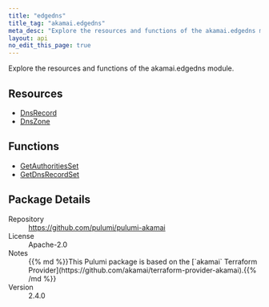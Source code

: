 ```yaml
---
title: "edgedns"
title_tag: "akamai.edgedns"
meta_desc: "Explore the resources and functions of the akamai.edgedns module."
layout: api
no_edit_this_page: true
---
```


<!-- WARNING: this file was generated by Pulumi Docs Generator. -->
<!-- Do not edit by hand unless you're certain you know what you are doing! -->

Explore the resources and functions of the akamai.edgedns module.

<h2 id="resources">Resources</h2>
<ul class="api">
    <li><a href="dnsrecord" title="DnsRecord"><span class="symbol resource"></span>DnsRecord</a></li>
    <li><a href="dnszone" title="DnsZone"><span class="symbol resource"></span>DnsZone</a></li>
</ul>

<h2 id="functions">Functions</h2>
<ul class="api">
    <li><a href="getauthoritiesset" title="GetAuthoritiesSet"><span class="symbol function"></span>GetAuthoritiesSet</a></li>
    <li><a href="getdnsrecordset" title="GetDnsRecordSet"><span class="symbol function"></span>GetDnsRecordSet</a></li>
</ul>

<h2 id="package-details">Package Details</h2>
<dl class="package-details">
	<dt>Repository</dt>
	<dd><a href="https://github.com/pulumi/pulumi-akamai">https://github.com/pulumi/pulumi-akamai</a></dd>
	<dt>License</dt>
	<dd>Apache-2.0</dd>
	<dt>Notes</dt>
	<dd>{{% md %}}This Pulumi package is based on the [`akamai` Terraform Provider](https://github.com/akamai/terraform-provider-akamai).{{% /md %}}</dd>
	<dt>Version</dt>
	<dd>2.4.0</dd>
</dl>

